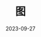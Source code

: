 ---
title: 图
icon: discover
date: 2023-09-27
dir:
  order: 12
category: leetcode
tag: graph
sticky: true
---